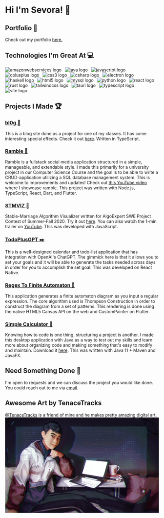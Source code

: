 <h1>Hi I'm Sevora! 👋</h1>

<h2>Portfolio 💼</h2>
Check out my portfolio <a href="https://sevora.github.io/portfolio/">here.</a>

<h2>Technologies I'm Great At 💻</h2>
<div>
  <img src="https://skillicons.dev/icons?i=aws" height="60" alt="amazonwebservices logo"  />
  <img width="3" />
  <img src="https://skillicons.dev/icons?i=java" height="60" alt="java logo"  />
  <img width="3" />
  <img src="https://skillicons.dev/icons?i=js" height="60" alt="javascript logo"  />
  <img width="3" />
  <img src="https://skillicons.dev/icons?i=cpp" height="60" alt="cplusplus logo"  />
  <img width="3" />
  <img src="https://skillicons.dev/icons?i=css" height="60" alt="css3 logo"  />
  <img width="3" />
  <img src="https://skillicons.dev/icons?i=cs" height="60" alt="csharp logo"  />
  <img width="3" />
  <img src="https://skillicons.dev/icons?i=electron" height="60" alt="electron logo"  />
  <img width="3" />
  <img src="https://skillicons.dev/icons?i=haskell" height="60" alt="haskell logo"  />
  <img width="3" />
  <img src="https://skillicons.dev/icons?i=html" height="60" alt="html5 logo"  />
  <img width="3" />
  <img src="https://skillicons.dev/icons?i=mysql" height="60" alt="mysql logo"  />
  <img width="3" />
  <img src="https://skillicons.dev/icons?i=py" height="60" alt="python logo"  />
  <img width="3" />
  <img src="https://skillicons.dev/icons?i=react" height="60" alt="react logo"  />
  <img width="3" />
  <img src="https://skillicons.dev/icons?i=rust" height="60" alt="rust logo"  />
  <img width="3" />
  <img src="https://skillicons.dev/icons?i=tailwind" height="60" alt="tailwindcss logo"  />
  <img width="3" />
  <img src="https://skillicons.dev/icons?i=tauri" height="60" alt="tauri logo"  />
  <img width="3" />
  <img src="https://skillicons.dev/icons?i=ts" height="60" alt="typescript logo"  />
  <img width="3" />
  <img src="https://skillicons.dev/icons?i=vite" height="60" alt="vite logo"  />
</div>

<h2>Projects I Made 🏆</h2>
<h3><a href="https://github.com/sevora/bl0g">bl0g 👾</a></h3>
<div>This is a blog site done as a project for one of my classes. It has some interesting special effects. Check it out <a href="https://bl0g.pro">here</a>. Written in TypeScript.</div>

<h3><a href="https://github.com/sevora/ramble">Ramble 📱</a></h3>
<div>Ramble is a fullstack social media application structured in a simple, manageable, and extendable style. I made this primarily for a university project in our Computer Science Course and the goal is to be able to write a CRUD-application utilizing a SQL database management system. This is welcome to improvements and updates! Check out <a href="https://youtu.be/MHW0uYfY7Ho?si=w_kjMSEK58OMyYNX">this YouTube video</a> where I showcase ramble. This project was written with Node.js, TypeScript, React, Dart, and Flutter.</div>

<h3><a href="https://github.com/sevora/stmviz">STMVIZ 💍</a></h3>
<div>Stable-Marriage Algorithm Visualizer written for AlgoExpert SWE Project Contest of Summer-Fall 2020. Try it out <a href="https://sevora.github.io/stmviz/">here</a>. You can also watch the 1-min trailer on <a href="https://youtu.be/yxNn02h3MzI">YouTube</a>. This was developed with JavaScript.</div>

<h3><a href="https://github.com/sevora/TodoPlusGPT">TodoPlusGPT ✒️</a></h3>
<div>This is a well-designed calendar and todo-list application that has integration with OpenAI's ChatGPT. The gimmick here is that it allows you to set your goals and it will be able to generate the tasks needed across days in order for you to accomplish the set goal. This was developed on React Native.</div>

<h3><a href="https://github.com/sevora/regex-to-fa">Regex To Finite Automaton 🤖</a></h3>
<div>This application generates a finite automaton diagram as you input a regular expression. The core algorithm used is Thompson Construction in order to construct the diagram from a set of patterns. This rendering is done using the native HTML5 Canvas API on the web and CustomPainter on Flutter.</div>

<h3><a href="https://github.com/sevora/simple-calculator">Simple Calculator 🔢</a></h3>
<div>Knowing how to code is one thing, structuring a project is another. I made this desktop application with Java as a way to test out my skills and learn more about organizing code and making something that's easy to modify and maintain. Download it  <a href="https://github.com/sevora/simple-calculator/releases/tag/v2.0.0">here</a>. This was written with Java 11 + Maven and JavaFX.</div>

<h2>Need Something Done 🤔</h2>
<div>I'm open to requests and we can discuss the project you would like done. You could reach out to me via <a href="mailto:ralph.louis.g@gmail.com">email</a>.

<h2>Awesome Art by TenaceTracks</h2>
<div><a href="https://twitter.com/TenaceTracks">@TenaceTracks</a> is a friend of mine and he makes pretty amazing digital art.</div>
<img src="assets/README/bg-art.jpg">
